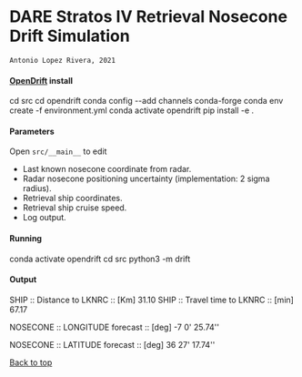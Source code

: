# DARE Stratos IV Retrieval Nosecone Drift Simulation
`Antonio Lopez Rivera, 2021`

#### [OpenDrift](https://opendrift.github.io/index.html) install

  cd src
  cd opendrift
  conda config --add channels conda-forge
  conda env create -f environment.yml
  conda activate opendrift
  pip install -e .

#### Parameters
Open `src/__main__` to edit
- Last known nosecone coordinate from radar.
- Radar nosecone positioning uncertainty (implementation: 2 sigma radius).
- Retrieval ship coordinates.
- Retrieval ship cruise speed.
- Log output.

#### Running
  conda activate opendrift
  cd src
  python3 -m drift
  
#### Output

  SHIP     :: Distance to LKNRC    :: [Km]
  31.10
  SHIP     :: Travel time to LKNRC :: [min]
  67.17

  NOSECONE :: LONGITUDE forecast   :: [deg]
  -7
  0'
  25.74''

  NOSECONE :: LATITUDE forecast    :: [deg]
  36
  27'
  17.74''
  
[Back to top](#dare-stratos-iv-retrieval-nosecone-drift-simulation)
